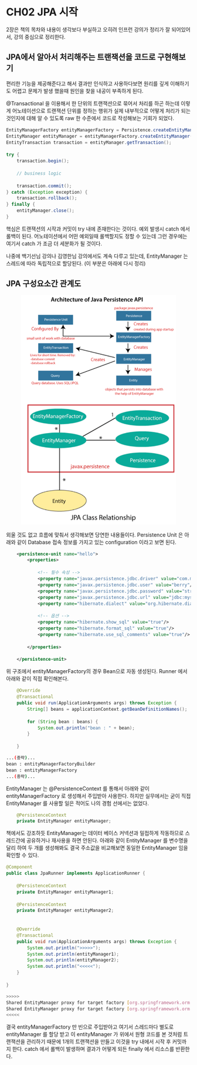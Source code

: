 # CH02 JPA 시작

2장은 책의 목차와 내용이 생각보다 부실하고 오히려 인프런 강의가 정리가 잘 되어있어서, 강의 중심으로 정리한다.



## JPA에서 알아서 처리해주는 트랜잭션을 코드로 구현해보기 <a href="#entitymanager" id="entitymanager"></a>

편리한 기능을 제공해준다고 해서 결과만 인식하고 사용하다보면 원리를 깊게 이해하기도 어렵고 문제가 발생 했을때 원인을 찾을 내공이 부족하게 된다.

@Transactional 을 이용해서 한 단위의 트랜잭션으로 묶어서 처리를 하곤 하는데 이렇게 어노테이션으로 트랜잭션 단위를 정하는 행위가 실제 내부적으로 어떻게 처리가 되는 것인지에 대해 알 수 있도록 raw 한 수준에서 코드로 작성해보는 기회가 되었다.

```java
EntityManagerFactory entityManagerFactory = Persistence.createEntityManagerFactory("persistenceUnitName");
EntityManager entityManager = entityManagerFactory.createEntityManager();
EntityTransaction transaction = entityManager.getTransaction();

try {
    transaction.begin();
    
    // business logic
    
    transaction.commit();
} catch (Exception exception) {
    transaction.rollback();
} finally {
    entityManager.close();
}
```

핵심은 트랜잭션의 시작과 커밋이 try 내에 존재한다는 것이다. 예외 발생시 catch 에서 롤백이 된다. 어노테이션에서 어떤 예외일때 롤백할지도 정할 수 있는데 그런 경우에는 여기서 catch 가 조금 더 세분화가 될 것이다.

나중에 백기선님 강의나 김영한님 강의에서도 계속 다루고 있는데, EntityManager 는 스레드에 따라 독립적으로 할당된다. (이 부분은 아래에 다시 정리)



## JPA 구성요소간 관계도

<figure><img src="../../.gitbook/assets/image (10) (1).png" alt=""><figcaption></figcaption></figure>

외울 것도 없고 흐름에 맞춰서 생각해보면 당연한 내용들이다. Persistence Unit 은 아래와 같이 Database 접속 정보를 가지고 있는 configuration 이라고 보면 된다.

```xml
    <persistence-unit name="hello">
        <properties>

            <!-- 필수 속성 -->
            <property name="javax.persistence.jdbc.driver" value="com.mysql.jdbc.Driver" />
            <property name="javax.persistence.jdbc.user" value="berry"/>
            <property name="javax.persistence.jdbc.password" value="straw"/>
            <property name="javax.persistence.jdbc.url" value="jdbc:mysql://localhost/jpa-practice-schema"/>
            <property name="hibernate.dialect" value="org.hibernate.dialect.MySQLDialect"/>

            <!-- 옵션 -->
            <property name="hibernate.show_sql" value="true"/>
            <property name="hibernate.format_sql" value="true"/>
            <property name="hibernate.use_sql_comments" value="true"/>

        </properties>

    </persistence-unit>
```

위 구조에서 entityManagerFactory의 경우 Bean으로 자동 생성된다. Runner 에서 아래와 같이 직접 확인해본다.

```java
    @Override
    @Transactional
    public void run(ApplicationArguments args) throws Exception {
        String[] beans = applicationContext.getBeanDefinitionNames();

        for (String bean : beans) {
            System.out.println("bean : " + bean);
        }

    }
```

```bash
...(중략)...
bean : entityManagerFactoryBuilder
bean : entityManagerFactory
...(중략)...
```

EntityManager 는 @PersistenceContext 를 통해서 아래와 같이 entityManagerFactory 로 생성해서 주입받아 사용한다. 하지만 실무에서는 굳이 직접 EntityManager 를 사용할 일은 적어도 나의 경험 선에서는 없었다.

```java
    @PersistenceContext
    private EntityManager entityManager;
```



책에서도 강조하듯 EntityManager는 데이터 베이스 커넥션과 밀접하게 작동하므로 스레드간에 공유하거나 재사용을 하면 안된다. 아래와 같이 EntityManager 를 변수명을 달리 하여 두 개를 생성해봐도 결국 주소값을 비교해보면 동일한 EntityManager 임을 확인할 수 있다.

```java
@Component
public class JpaRunner implements ApplicationRunner {

    @PersistenceContext
    private EntityManager entityManager1;

    @PersistenceContext
    private EntityManager entityManager2;


    @Override
    @Transactional
    public void run(ApplicationArguments args) throws Exception {
        System.out.println(">>>>>");
        System.out.println(entityManager1);
        System.out.println(entityManager2);
        System.out.println("<<<<<");
    }

}
```

```bash
>>>>>
Shared EntityManager proxy for target factory [org.springframework.orm.jpa.LocalContainerEntityManagerFactoryBean@103478b8]
Shared EntityManager proxy for target factory [org.springframework.orm.jpa.LocalContainerEntityManagerFactoryBean@103478b8]
<<<<<
```



결국 entityManagerFactory 만 빈으로 주입받아고 여기서 스레드마다 별도로 entityManager 를 할당 받고 이 entityManager 가 위에서 원형 코드를 본 것처럼 트랜잭션을 관리하기 때문에 1개의 트랜잭션을 만들고 이것을 try 내에서 시작 후 커밋까지 한다. catch 에서 롤백이 발생하며 결과가 어떻게 되든 finally 에서 리소스를 반환한다.
